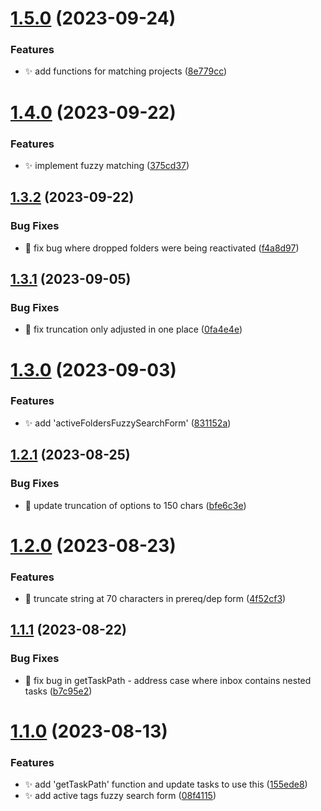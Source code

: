 # [1.5.0](https://github.com/ksalzke/fuzzy-search-library/compare/v1.4.0...v1.5.0) (2023-09-24)


### Features

* :sparkles: add functions for matching projects ([8e779cc](https://github.com/ksalzke/fuzzy-search-library/commit/8e779cc55eae1f61ac1fc114592345a12b8fd667))



# [1.4.0](https://github.com/ksalzke/fuzzy-search-library/compare/v1.3.2...v1.4.0) (2023-09-22)


### Features

* :sparkles: implement fuzzy matching ([375cd37](https://github.com/ksalzke/fuzzy-search-library/commit/375cd37fcd2059d93c1c0f421f8de18d964e4177))



## [1.3.2](https://github.com/ksalzke/fuzzy-search-library/compare/v1.3.1...v1.3.2) (2023-09-22)


### Bug Fixes

* :bug: fix bug where dropped folders were being reactivated ([f4a8d97](https://github.com/ksalzke/fuzzy-search-library/commit/f4a8d975449624728890fee43799ad5e6989f369))



## [1.3.1](https://github.com/ksalzke/fuzzy-search-library/compare/v1.3.0...v1.3.1) (2023-09-05)


### Bug Fixes

* :bug: fix truncation only adjusted in one place ([0fa4e4e](https://github.com/ksalzke/fuzzy-search-library/commit/0fa4e4e33b4e8d5976034131b710004001029fd1))



# [1.3.0](https://github.com/ksalzke/fuzzy-search-library/compare/v1.2.1...v1.3.0) (2023-09-03)


### Features

* :sparkles: add 'activeFoldersFuzzySearchForm' ([831152a](https://github.com/ksalzke/fuzzy-search-library/commit/831152a14c79979ed676af69c8250a695bfaab2f))



## [1.2.1](https://github.com/ksalzke/fuzzy-search-library/compare/v1.2.0...v1.2.1) (2023-08-25)


### Bug Fixes

* :lipstick: update truncation of options to 150 chars ([bfe6c3e](https://github.com/ksalzke/fuzzy-search-library/commit/bfe6c3ef4c3c3fb7f9b403713b9dc5c2bace37d9))



# [1.2.0](https://github.com/ksalzke/fuzzy-search-library/compare/v1.1.1...v1.2.0) (2023-08-23)


### Features

* :lipstick: truncate string at 70 characters in prereq/dep form ([4f52cf3](https://github.com/ksalzke/fuzzy-search-library/commit/4f52cf3dd6ee54a49ddd3013b67763f057657bed))



## [1.1.1](https://github.com/ksalzke/fuzzy-search-library/compare/v1.1.0...v1.1.1) (2023-08-22)


### Bug Fixes

* :bug: fix bug in getTaskPath - address case where inbox contains nested tasks ([b7c95e2](https://github.com/ksalzke/fuzzy-search-library/commit/b7c95e29cbac3b931069ad22ce8b6317ac3069e2))



# [1.1.0](https://github.com/ksalzke/fuzzy-search-library/compare/155ede84af5758a8030e727c57793494f58d609d...v1.1.0) (2023-08-13)


### Features

* :sparkles: add 'getTaskPath' function and update tasks to use this ([155ede8](https://github.com/ksalzke/fuzzy-search-library/commit/155ede84af5758a8030e727c57793494f58d609d))
* :sparkles: add active tags fuzzy search form ([08f4115](https://github.com/ksalzke/fuzzy-search-library/commit/08f41155bdc28f9c6742f4c36a8b74b3741254a8))




